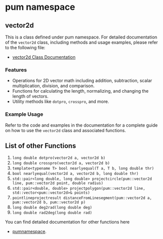 # pum namespace

## vector2d
This is a class defined under pum namespace.
For detailed documentation of the `vector2d` class, including methods and usage examples, please refer to the following file:

- [vector2d Class Documentation](/docs/vector2d.md)

### Features

- Operations for 2D vector math including addition, subtraction, scalar multiplication, division, and comparison.
- Functions for calculating the length, normalizing, and changing the length of vectors.
- Utility methods like `dotpro`, `crosspro`, and more.

### Example Usage

Refer to the code and examples in the documentation for a complete guide on how to use the `vector2d` class and associated functions.

## List of other Functions

1. `long double dotpro(vector2d a, vector2d b)`
2. `long double crosspro(vector2d a, vector2d b)`
3. `template<typename T> bool nearlyequal(T a, T b, long double thr)`
4. `bool nearlyequal(vector2d a, vector2d b, long double thr)`
5. `std::pair<long double, long double> projectcircle(pum::vector2d line, pum::vector2d point, double radius)`
6. `std::pair<double, double> projectpolygon(pum::vector2d line, std::vector<pum::vector2d>& points)`
7. `pointlineprojectresult distanceFromLinesegment(pum::vector2d a, pum::vector2d b, pum::vector2d p)`
8. `long double deg2rad(long double deg)`
9. `long double rad2deg(long double rad)`

You can find detailed documentation for other functions here
- [pumnamespace](/docs/pumnamespace.md).
